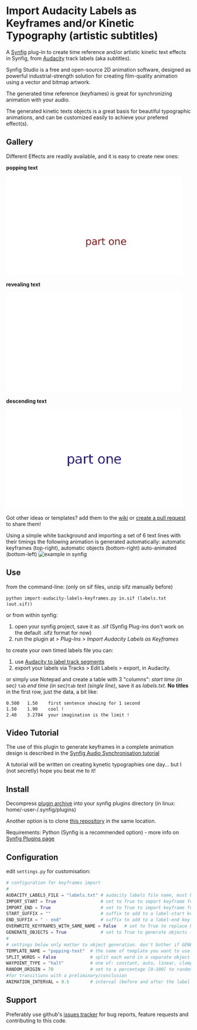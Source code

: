 # Import Audacity Labels as Keyframes and/or Kinetic Typography (artistic subtitles)

A [Synfig](http://synfig.org) plug-in to create time reference and/or artistic kinetic text effects in Synfig, from [Audacity](http://audacity.sourceforge.net/) track labels (aka subtitles).

Synfig Studio is a free and open-source 2D animation software, designed as powerful industrial-strength solution for creating film-quality animation using a vector and bitmap artwork.

The generated time reference (keyframes) is great for synchronizing animation with your audio.

The generated kinetic texts objects is a great basis for beautiful typographic animations, and can be customized easily to achieve your prefered effect(s).

## Gallery

Different Effects are readily available, and it is easy to create new ones:

**popping text**

![popping text](test/popping-text_result.gif)

**revealing text**

![revealing text](test/revealing-text_result.gif)

**descending text**

![descending text](test/descending-text_result.gif)

Got other ideas or templates? add them to the [wiki](/wiki) or [create a pull request](https://help.github.com/articles/using-pull-requests/) to share them!

Using a simple white background and importing a set of 6 text lines with their timings the following animation is generated automatically: automatic keyframes (top-right), automatic objects (bottom-right) auto-animated (bottom-left)
![example in synfig](http://i61.tinypic.com/fa1x3.jpg)

## Use
from the command-line: (only on sif files, unzip sifz manually before)

	python import-audacity-labels-keyframes.py in.sif (labels.txt (out.sif))

or from within synfig:   

1. open your synfig project, save it as .sif (Synfig Plug-ins don't work on the default .sifz format for now)
1. run the plugin at _> Plug-Ins > Import Audacity Labels as Keyframes_

to create your own timed labels file you can:

1. use [Audacity to label track segments](http://multimedia.journalism.berkeley.edu/tutorials/audacity/adding-labels/)
1. export your labels via Tracks > Edit Labels > export, in Audacity.

or simply use Notepad and create a table with 3 "columns": _start time (in sec)_ ``tab`` _end time (in sec)_``tab`` _text (single line)_, save it as _labels.txt_. **No titles** in the first row, just the data, a bit like:

    0.500	1.50	first sentence showing for 1 second
    1.50	1.90	cool !
    2.40	3.2784	your imagination is the limit !

## Video Tutorial

The use of this plugin to generate keyframes in a complete animation design is described in the [Synfig Audio Synchronisation tutorial](http://wiki.synfig.org/wiki/Doc:Audio_Synchronisation)

A tutorial will be written on creating kynetic typographies one day... but I (not secretly) hope you beat me to it!

## Install

Decompress [plugin archive](https://github.com/berteh/import-audacity-labels-keyframes/archive/master.zip ) into your synfig plugins directory (in linux: home/-user-/.synfig/plugins)

Another option is to clone [this repository](https://github.com/berteh/import-audacity-labels-keyframes.git) in the same location.

Requirements: Python (Synfig is a recommended option) - more info on [Synfig Plugins page](http://wiki.synfig.org/wiki/Doc:Plugins#How_to_install_plugins)

## Configuration

edit `settings.py` for customisation:

```python
# configuration for keyframes import
#
AUDACITY_LABELS_FILE = "labels.txt" # audacity labels file name, must be located in your synfig project directory
IMPORT_START = True                 # set to True to import keyframe for start of label
IMPORT_END = True                   # set to True to import keyframe for end of label
START_SUFFIX = ""                   # suffix to add to a label-start keyframe, to distinguish it from label-end frame
END_SUFFIX = " - end"               # suffix to add to a label-end keyframe, to distinguish it from label-start frame
OVERWRITE_KEYFRAMES_WITH_SAME_NAME = False   # set to True to replace keyframe with exact same description
GENERATE_OBJECTS = True             # set to True to generate objects (such as text layers) for each label
#
# settings below only matter to object generation. don't bother if GENERATE_OBJECTS is False.
TEMPLATE_NAME = "popping-text"  # the name of template you want to use. must be located in templates/ subdirectory, with .xml extension. default is "popping-text"
SPLIT_WORDS = False             # split each word in a separate object
WAYPOINT_TYPE = "halt"          # one of: constant, auto, linear, clamped, halt
RANDOM_ORIGIN = 70              # set to a percentage [0-100] to randomize the object origin in the whole document viewbox (0 will stack them all at [0,0])
#for transitions with a preliminary/conclusion
ANIMATION_INTERVAL = 0.5        # interval (before and after the label time) used for (in & out) transition, in seconds. default is 0.5
```

## Support
Preferably use github's [issues tracker](https://github.com/berteh/import-audacity-labels-keyframes/issues) for bug reports, feature requests and contributing to this code.

